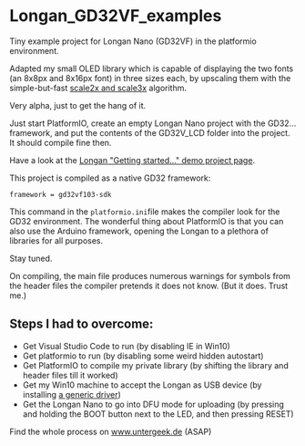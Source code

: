 # Longan_GD32VF_examples
Tiny example project for Longan Nano (GD32VF) in the platformio environment. 

Adapted my small OLED library which is capable of displaying the two fonts
(an 8x8px and 8x16px font) in three sizes each, by upscaling them with the
simple-but-fast [scale2x and scale3x](https://scale2x.it) algorithm. 

Very alpha, just to get the hang of it. 

Just start PlatformIO, create an empty Longan Nano project with the GD32... framework, and put the 
contents of the GD32V_LCD folder into the project. It should compile fine then. 

Have a look at the [Longan "Getting started..." demo project page](https://longan.sipeed.com/en/get_started/blink.html).

This project is compiled as a native GD32 framework:
```
framework = gd32vf103-sdk
```
This command in the `platformio.ini`file makes the compiler look for the GD32 environment. 
The wonderful thing about PlatformIO is that you can also use the Arduino framework, opening
the Longan to a plethora of libraries for all purposes. 

Stay tuned. 

On compiling, the main file produces numerous warnings for symbols from the header files the compiler pretends it does not know. 
(But it does. Trust me.)

## Steps I had to overcome: 
- Get Visual Studio Code to run (by disabling IE in Win10)
- Get platformio to run (by disabling some weird hidden autostart)
- Get PlatformIO to compile my private library (by shifting the library and header files till it worked)
- Get my Win10 machine to accept the Longan as USB device (by installing [a generic driver](https://longan.sipeed.com/en/get_started/blink.html#install-drivers-using-zadig))
- Get the Longan Nano to go into DFU mode for uploading (by pressing and holding the BOOT button next to the LED, and then pressing RESET)

Find the whole process on www.untergeek.de (ASAP) 
